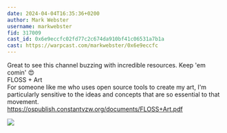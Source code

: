 ```yaml
---
date: 2024-04-04T16:35:36+0200
author: Mark Webster
username: markwebster
fid: 317009
cast_id: 0x6e9eccfc02fd77c2c674da910bf41c06531a7b1a
cast: https://warpcast.com/markwebster/0x6e9eccfc
---
```

Great to see this channel buzzing with incredible resources. Keep 'em comin' 😍   
FLOSS + Art   
For someone like me who uses open source tools to create my art, I'm particularly sensitive to the ideas and concepts that are so essential to that movement.   
https://ospublish.constantvzw.org/documents/FLOSS+Art.pdf  

![](https://imagedelivery.net/BXluQx4ige9GuW0Ia56BHw/68e251a7-c639-43c5-f535-3b28c7144700/original)
